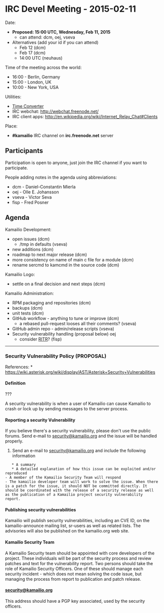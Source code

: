 # IRC Devel Meeting - 2015-02-11

Date:

-   **Proposed: 15:00 UTC, Wednesday, Feb 11, 2015**
    -   can attend: dcm, oej, vseva
-   Alternatives (add your id if you can attend)
    -   Feb 12 (dcm)
    -   Feb 17 (dcm)
    -   14:00 UTC (neuhaus)

Time of the meeting across the world:

-   16:00 - Berlin, Germany
-   15:00 - London, UK
-   10:00 - New York, USA

Utilities:

-   [Time
    Converter](http://www.timeanddate.com/worldclock/converter.html)
-   IRC webchat: <http://webchat.freenode.net/>
-   IRC client apps:
    <http://en.wikipedia.org/wiki/Internet_Relay_Chat#Clients>

Place:

-   **#kamailio** IRC channel on **irc.freenode.net** server

## Participants

Participation is open to anyone, just join the IRC channel if you want
to participate.

People adding notes in the agenda using abbreviations:

-   dcm - Daniel-Constantin Mierla
-   oej - Olle E. Johansson
-   vseva - Victor Seva
-   fisp - Fred Posner

## Agenda

Kamailio Development:

-   open issues (dcm)
    -   /tmp in defaults (vseva)
-   new additions (dcm)
-   roadmap to next major release (dcm)
-   more consistency on name of main c file for a module (dcm)
-   rename sercmd to kamcmd in the source code (dcm)

Kamailio Logo:

-   settle on a final decision and next steps (dcm)

Kamailio Administration:

-   RPM packaging and repositories (dcm)
-   backups (dcm)
-   unit tests (dcm)
-   GitHub workflow - anything to tune or improve (dcm)
    -   a rebased pull-request looses all their comments? (vseva)
-   GitHub admin repo - admin/release scripts (vseva)
-   Security vulnerability handling (proposal below) oej
    -   consider [RITR](https://www.bestpractical.com/rtir/)? (fisp)

------------------------------------------------------------------------

### Security Vulnerability Policy (PROPOSAL)

References: \*
<https://wiki.asterisk.org/wiki/display/AST/Asterisk+Security+Vulnerabilities>

#### Definition

???

A security vulnerability is when a user of Kamailio can cause Kamailio
to crash or lock up by sending messages to the server process.

#### Reporting a security Vulnerability

If you believe there's a security vulnerability, please don't use the
public forums. Send e-mail to security@kamailio.org and the issue will
be handled properly.

1.  Send an e-mail to security@kamailio.org and include the following
    information

<!-- -->

       * A summary
       * A detailed explanation of how this issue can be exploited and/or reproduced
    - A member of the Kamailio Security Team will respond
    - The kamailio developer team will work to solve the issue. When there is a patch for the issue, it should NOT be committed directly. It should be coordinated with the release of a security release as well as the publication of a Kamailio project security vulnerability report.

#### Publishing security vulnerabilities

Kamailio will publish security vulnerabilities, including an CVE ID, on
the kamailio-announce mailing list, sr-users as well as related lists.
The advisories will also be published on the kamailio.org web site.

#### Kamailio Security Team

A Kamailio Security team should be appointed with core developers of the
project. These individuals will be part of the security process and
review patches and text for the vulnerability report. Two persons should
take the role of Kamailio Security Officers. One of these should manage
each security incident - which does not mean solving the code issue, but
managing the process from report to publication and patch release.

#### security@kamailio.org

This address should have a PGP key associated, used by the security
officers.
